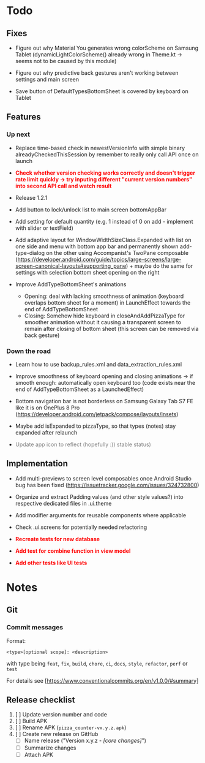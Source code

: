 <style>
  priority {
    color: red;
    font-weight: Bold;
  }
  optional {
    color: gray;
  }
</style>

# Todo

## Fixes

- Figure out why Material You generates wrong colorScheme on Samsung Tablet 
  (dynamicLightColorScheme() already wrong in Theme.kt → seems not to be caused by this module)

- Figure out why predictive back gestures aren't working between settings and main screen

- Save button of DefaultTypesBottomSheet is covered by keyboard on Tablet

## Features

### Up next

- Replace time-based check in newestVersionInfo with simple binary alreadyCheckedThisSession by remember to really only call API once on launch

- <priority>Check whether version checking works correctly and doesn't trigger rate limit quickly
    → try inputing different "current version numbers" into second API call and watch result

- Release 1.2.1

- Add button to lock/unlock list to main screen bottomAppBar

- Add setting for default quantity (e.g. 1 instead of 0 on add - implement with slider or textField)

- Add adaptive layout for WindowWidthSizeClass.Expanded with list on one side and 
menu with bottom app bar and permanently shown add-type-dialog on the other
using Accompanist's TwoPane composable
(https://developer.android.com/guide/topics/large-screens/large-screen-canonical-layouts#supporting_pane)
\+ maybe do the same for settings with selection bottom sheet opening on the right

- Improve AddTypeBottomSheet's animations
  - Opening: deal with lacking smoothness of animation (keyboard overlaps bottom sheet for a
    moment) in LaunchEffect towards the end of AddTypeBottomSheet
  - Closing: Somehow hide keyboard in closeAndAddPizzaType for smoother animation without it
    causing a transparent screen to remain after closing of bottom sheet (this screen can be
    removed via back gesture)

### Down the road

- Learn how to use backup_rules.xml and data_extraction_rules.xml

- Improve smoothness of keyboard opening and closing animations → if smooth enough: automatically
  open keyboard too (code exists near the end of AddTypeBottomSheet as a LaunchedEffect)

- Bottom navigation bar is not borderless on Samsung Galaxy Tab S7 FE like it is on OnePlus 8 Pro (https://developer.android.com/jetpack/compose/layouts/insets)

- Maybe add isExpanded to pizzaType, so that types (notes) stay expanded after relaunch

- <optional>Update app icon to reflect (hopefully :)) stable status)</optional>

## Implementation

- Add multi-previews to screen level composables once Android Studio bug has been fixed 
  (https://issuetracker.google.com/issues/324732800)

- Organize and extract Padding values (and other style values?) into respective dedicated files in .ui.theme

- Add modifier arguments for reusable components where applicable

- Check .ui.screens for potentially needed refactoring

- <priority>Recreate tests for new database
- <priority>Add test for combine function in view model
- <priority>Add other tests like UI tests

# Notes

## Git

### Commit messages

Format:

```
<type>[optional scope]: <description>
```

with type being `feat`, `fix`, `build`, `chore`, `ci`, `docs`, `style`, `refactor`, `perf` or ` test`

For details see [https://www.conventionalcommits.org/en/v1.0.0/#summary]

## Release checklist

1. [ ] Update version number and code
2. [ ] Build APK
3. [ ] Rename APK (`pizza_counter-vx.y.z.apk`)
4. [ ] Create new release on GitHub
   - [ ] Name release ("Version x.y.z - _[core changes]_")
   - [ ] Summarize changes
   - [ ] Attach APK
